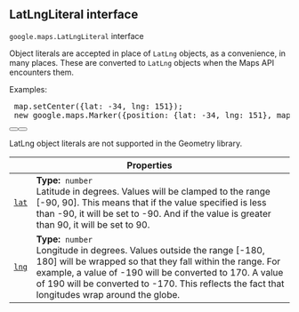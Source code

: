 
<devsite-heading text=" LatLngLiteral interface" for="LatLngLiteral" level="h2" link="" toc="" back-to-top=""><h2 id="LatLngLiteral" is-upgraded="">LatLngLiteral interface </h2></devsite-heading>
<p>
<code translate="no" dir="ltr"><span itemprop="path">google.maps</span>.<span itemprop="name">LatLngLiteral</span></code>
interface
</p>
<p>Object literals are accepted in place of <code translate="no" dir="ltr">LatLng</code> objects, as a convenience, in many places. These are converted to <code translate="no" dir="ltr">LatLng</code> objects when the Maps API encounters them. </p><p> Examples: </p><devsite-code no-copy=""><pre translate="no" dir="ltr" is-upgraded=""> map.setCenter({lat: -34, lng: 151});<br> new google.maps.Marker({position: {lat: -34, lng: 151}, map: map}); </pre><div class="devsite-code-buttons-container"><button class="gc-analytics-event material-icons devsite-icon-code-dark devsite-toggle-dark" data-category="Site-Wide Custom Events" data-label="Dark Code Toggle" track-type="exampleCode" track-name="darkCodeToggle" title="Dark code theme"></button><button class="gc-analytics-event material-icons devsite-icon-code-light devsite-toggle-light" data-category="Site-Wide Custom Events" data-label="Light Code Toggle" track-type="exampleCode" track-name="lightCodeToggle" title="Light code theme"></button></div></devsite-code> <p class="note">LatLng object literals are not supported in the Geometry library.</p><p></p>
<div class="devsite-table-wrapper"><table class="properties responsive" summary="interface LatLngLiteral - Properties">
<thead>
<tr><th colspan="2">Properties</th>
</tr></thead>
<tbody>
<tr id="LatLngLiteral.lat">
<td itemprop="property"><code translate="no" dir="ltr"><a class="secret-link" href="#LatLngLiteral.lat"><span>lat</span></a></code></td>
<td><div><strong>Type:</strong>&nbsp; <code translate="no" dir="ltr">number</code></div>
<div class="desc">Latitude in degrees. Values will be clamped to the range [-90, 90]. This means that if the value specified is less than -90, it will be set to -90. And if the value is greater than 90, it will be set to 90.</div></td>
</tr>
<tr id="LatLngLiteral.lng">
<td itemprop="property"><code translate="no" dir="ltr"><a class="secret-link" href="#LatLngLiteral.lng"><span>lng</span></a></code></td>
<td><div><strong>Type:</strong>&nbsp; <code translate="no" dir="ltr">number</code></div>
<div class="desc">Longitude in degrees. Values outside the range [-180, 180] will be wrapped so that they fall within the range. For example, a value of -190 will be converted to 170. A value of 190 will be converted to -170. This reflects the fact that longitudes wrap around the globe.</div></td>
</tr>
</tbody>
</table></div>
<script src="replace_links.js"></script>
